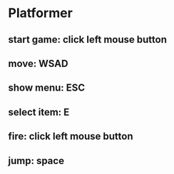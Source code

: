 # Platformer

## start game: click left mouse button
## move: WSAD
## show menu: ESC
## select item: E
## fire: click left mouse button
## jump: space